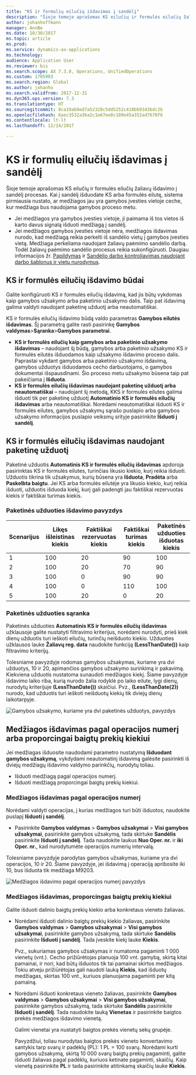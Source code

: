```yaml
---
title: "KS ir formulių eilučių išdavimas į sandėlį"
description: "Šioje temoje aprašomas KS eilučių ir formulės eilučių žaliavų išdavimo į sandėlį procesas."
author: johanhoffmann
manager: AnnBe
ms.date: 10/30/2017
ms.topic: article
ms.prod: 
ms.service: dynamics-ax-applications
ms.technology: 
audience: Application User
ms.reviewer: bis
ms.search.scope: AX 7.3.0, Operations, UnifiedOperations
ms.custom: 1705903
ms.search.region: Global
ms.author: johanho
ms.search.validfrom: 2017-12-31
ms.dyn365.ops.version: 7.3
ms.translationtype: HT
ms.sourcegitcommit: 0ca19ab9ed7a52328c5dd5252c418bb9343bdc2b
ms.openlocfilehash: 6aec3532a36a2c1e67ee0c189e45a352ad7670f6
ms.contentlocale: lt-lt
ms.lasthandoff: 12/14/2017

---
```


# <a name="release-bom-and-formula-lines-to-the-warehouse"></a>KS ir formulių eilučių išdavimas į sandėlį

Šioje temoje aprašomas KS eilučių ir formulės eilučių žaliavų išdavimo į sandėlį procesas. Kai į sandėlį išduodate KS arba formulės eilutę, sistema pirmiausia nustato, ar medžiagos jau yra gamybos įvesties vietoje ceche, kur medžiaga bus naudojama gamybos proceso metu.

- Jei medžiagos yra gamybos įvesties vietoje, ji paimama iš tos vietos iš karto davus signalą išduoti medžiagą į sandėlį.
- Jei medžiagos gamybos įvesties vietoje nėra, medžiagos išdavimas nurodo, kad medžiagą reikia perkelti iš sandėlio vietų į gamybos įvesties vietą. Medžiaga perkeliama naudojant žaliavų paėmimo sandėlio darbą. Todėl žaliavų paėmimo sandėlio procesus reikia sukonfigūruoti. Daugiau informacijos žr. [Papildymas](../warehousing/replenishment.md) ir [Sandėlio darbo kontroliavimas naudojant darbo šablonus ir vietų nurodymus](../warehousing/control-warehouse-location-directives.md).

## <a name="methods-for-releasing-bom-and-formula-lines"></a>KS ir formulės eilučių išdavimo būdai

Galite konfigūruoti KS ir formulės eilučių išdavimą, kad jis būtų vykdomas kaip gamybos užsakymo arba paketinio užsakymo dalis. Taip pat išdavimą galima valdyti naudojant paketinę užduotį arba neautomatiškai.

KS ir formulės eilučių išdavimo būdą valdo parametras **Gamybos eilutės išdavimas**. Šį parametrą galite rasti pasirinkę **Gamybos valdymas**\>**Sąranka**\>**Gamybos parametrai**.

- **KS ir formulės eilučių kaip gamybos arba paketinio užsakymo išdavimas** – naudojant šį būdą, gamybos arba paketinio užsakymo KS ir formulės eilutės išduodamos kaip užsakymo išdavimo proceso dalis. Paprastai vykdant gamybos arba paketinio užsakymo išdavimą, gamybos užduotys išduodamos cecho darbuotojams, o gamybos dokumentai išspausdinami. Šio proceso metu užsakymo būsena taip pat pakeičiama į **Išduota**.
- **KS ir formulės eilučių išdavimas naudojant paketinę užduotį arba neautomatiškai** – naudojant šį metodą, KKS ir formulės eilutes galima išduoti tik per paketinę užduotį **Automatinio KS ir formulės eilučių išdavimas** arba neautomatiškai. Norėdami neautomatiškai išduoti KS ir formulės eilutes, gamybos užsakymų sąrašo puslapio arba gamybos užsakymo informacijos puslapio veiksmų srityje pasirinkite **Išduoti į sandėlį**.

## <a name="releasing-the-bom-and-formula-lines-by-using-a-batch-job"></a>KS ir formulės eilučių išdavimas naudojant paketinę užduotį

Paketinė užduotis **Automatinis KS ir formulės eilučių išdavimas** apdoroja pasirinktas KS ir formulės eilutes, turinčias likusio kiekio, kurį reikia išduoti. Užduotis tikrina tik užsakymus, kurių būsena yra **Išduota**, **Pradėta** arba **Paskelbta baigtu**. Jei KS arba formulės eilutėje yra likusio kiekio, kurį reikia išduoti, užduotis išduoda kiekį, kurį gali padengti jau faktiškai rezervuotas kiekis ir faktiškai turimas kiekis.

### <a name="example-of-a-batch-job-release"></a>Paketinės užduoties išdavimo pavyzdys

| Scenarijus | Likęs išleistinas kiekis | Faktiškai rezervuotas kiekis | Faktiškai turimas kiekis | Paketinės užduoties išduotas kiekis |
|----------|-------------------------------|------------------------------|-------------------------------|------------------------------------|
| 1        | 100                           | 20                           | 90                            | 100                                |
| 2        | 100                           | 20                           | 70                            | 90                                 |
| 3        | 100                           | 0                            | 90                            | 90                                 |
| 4        | 100                           | 0                            | 110                           | 100                                |
| 5        | 100                           | 20                           | 0                             | 20                                 |

### <a name="batch-job-setup"></a>Paketinės užduoties sąranka

Paketinės užduoties **Automatinis KS ir formulės eilučių išdavimas** užklausoje galite nustatyti filtravimo kriterijus, norėdami nurodyti, prieš kiek dienų užduotis turi ieškoti eilučių, turinčių neišduoto kiekio. Užduoties užklausos lauke **Žaliavų reg. data** naudokite funkciją **(LessThanDate())** kaip filtravimo kriterijų.

Tolesniame pavyzdyje rodomas gamybos užsakymas, kuriame yra dvi užduotys, 10 ir 20, apimančios gamybos užsakymo surinkimą ir pakavimą. Kiekviena užduotis nustatoma sunaudoti medžiagos kiekį. Šiame pavyzdyje išdavimo laiko riba, kurią nurodo žalia rodyklė po laiko eilute, lygi dienų, nurodytų kriterijuje **(LessThanDate())** skaičiui. Pvz., **(LessThanDate(2))** nurodo, kad užduotis turi ieškoti neišduotų kiekių tik dviejų dienų laikotarpyje.

![Gamybos užsakymo, kuriame yra dvi paketinės užduotys, pavyzdys](media/bach-job-setup.PNG)

## <a name="releasing-material-per-operation-number-or-in-proportion-to-the-amount-of-finished-goods"></a>Medžiagos išdavimas pagal operacijos numerį arba proporcingai baigtų prekių kiekiui

Jei medžiagas išduosite naudodami parametro nustatymą **Išduodant gamybos užsakymą**, vykdydami neautomatinį išdavimą galėsite pasirinkti iš dviejų medžiagų išdavimo valdymo parinkčių, nurodytų toliau.

- Išduoti medžiagą pagal operacijos numerį.
- Išduoti medžiagą proporcingai baigtų prekių kiekiui.

### <a name="release-material-per-operation-number"></a>Medžiagos išdavimas pagal operacijos numerį

Norėdami valdyti operacijas, į kurias medžiagos turi būti išduotos, naudokite puslapį **Išduoti į sandėlį**.

- Pasirinkite **Gamybos valdymas** \> **Gamybos užsakymai** \> **Visi gamybos užsakymai**, pasirinkite gamybos užsakymą, tada skirtuke **Sandėlis** pasirinkite **Išduoti į sandėlį**. Tada naudokite laukus **Nuo Oper. nr.** ir **iki Oper. nr.**, kad nurodytumėte operacijos numerių intervalą.

Tolesniame pavyzdyje parodytas gamybos užsakymas, kuriame yra dvi operacijos, 10 ir 20. Šiame pavyzdyje, jei išdavimą į operaciją apribosite iki 10, bus išduota tik medžiaga M9203.

![Medžiagos išdavimo pagal operacijos numerį pavyzdys](media/two-operations.PNG)

### <a name="release-material-in-proportion-to-the-amount-of-finished-goods"></a>Medžiagos išdavimas, proporcingas baigtų prekių kiekiui

Galite išduoti dalinio baigtų prekių kiekio arba konkretaus vieneto žaliavas.

- Norėdami išduoti dalinio baigtų prekių kiekio žaliavas, pasirinkite **Gamybos valdymas** \> **Gamybos užsakymai** \> **Visi gamybos užsakymai**, pasirinkite gamybos užsakymą, tada skirtuke **Sandėlis** pasirinkite **Išduoti į sandėlį**. Tada įveskite kiekį lauke **Kiekis**.

    Pvz., sukuriamas gamybos užsakymas ir numatoma pagaminti 1 000 vienetų (vnt.). Cecho prižiūrėtojas planuoja 100 vnt. gamybą, skirtą kitai pamainai, ir nori, kad būtų išduotos tik tai pamainai skirtos medžiagos. Tokiu atveju prižiūrėtojas gali naudoti lauką **Kiekis**, kad išduotų medžiagas, skirtas 100 vnt., kuriuos planuojama pagaminti per kitą pamainą.

- Norėdami išduoti konkretaus vieneto žaliavas, pasirinkite **Gamybos valdymas** \> **Gamybos užsakymai** \> **Visi gamybos užsakymai**, pasirinkite gamybos užsakymą, tada skirtuke **Sandėlis** pasirinkite **Išduoti į sandėlį**. Tada naudokite lauką **Vienetas** ir pasirinkite baigtos prekės medžiagos išdavimo vienetą.

    Galimi vienetai yra nustatyti baigtos prekės vienetų sekų grupėje.

    Pavyzdžiui, toliau nurodytas baigtos prekės vieneto konvertavimo santykis tarp svarų ir padėklų (PL): 1 PL = 100 svarų. Norėdami kurti gamybos užsakymą, skirtą 10 000 svarų baigtų prekių pagaminti, galite išduoti žaliavas pagal padėklų, kuriuos ketinate pagaminti, skaičių. Kaip vienetą pasirinkite **PL** ir tada pasirinkite atitinkamą skaičių lauke **Kiekis**.

